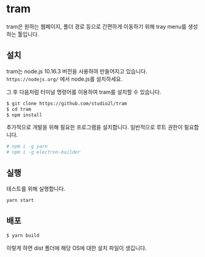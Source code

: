 # tram

tram은 원하는 웹페이지, 폴더 경로 등으로 간편하게 이동하기 위해 tray menu를 생성하는 툴입니다.

## 설치

tram는 node.js 10.16.3 버전을 사용하여 만들어지고 있습니다. `https://nodejs.org/` 에서 node.js를 설치하세요.

그 후 다음처럼 터미널 명령어를 이용하여 tram를 설치할 수 있습니다.

```bash
$ git clone https://github.com/studio2l/tram
$ cd tram
$ npm install
```

추가적으로 개발을 위해 필요한 프로그램을 설치합니다. 일반적으로 루트 권한이 필요합니다.

```bash
# npm i -g yarn
# npm i -g electron-builder
```

## 실행
테스트를 위해 실행합니다.

```bash
yarn start
```

## 배포

```bash
$ yarn build
```
이렇게 하면 dist 폴더에 해당 OS에 대한 설치 파일이 생깁니다.